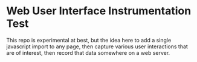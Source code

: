 # Web User Interface Instrumentation Test

This repo is experimental at best, but the idea here to add a single javascript import to any page, then capture various
user interactions that are of interest, then record that data somewhere on a web server.